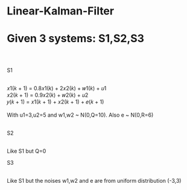 # Linear-Kalman-Filter
<h1><b>Given 3 systems: S1,S2,S3</b></p></h1>
<br>
<p>S1</p>
<br> 𝑥1(𝑘 + 1) = 0.8𝑥1(𝑘) + 2𝑥2(𝑘) + 𝑤1(𝑘) + 𝑢1
<br> 𝑥2(𝑘 + 1) = 0.9𝑥2(𝑘) + 𝑤2(𝑘) + 𝑢2 
<br> 𝑦(𝑘 + 1) = 𝑥1(𝑘 + 1) + 𝑥2(𝑘 + 1) + 𝑒(𝑘 + 1)
<br>
<br>With u1=3,u2=5 and w1,w2  ~  N(0,Q=10). Also e  ~  N(0,R=6)
<br>
<br><p>S2</p>
<br>Like S1 but Q=0
<br>
<p>S3</p>
<br>Like S1 but the noises w1,w2 and e are from uniform distribution (-3,3)


